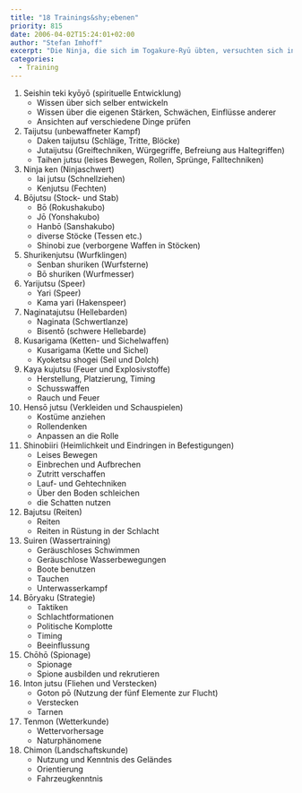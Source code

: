 ```yaml
---
title: "18 Trainings&shy;ebenen"
priority: 815
date: 2006-04-02T15:24:01+02:00
author: "Stefan Imhoff"
excerpt: "Die Ninja, die sich im Togakure-Ryū übten, versuchten sich in 18 Lehrsystemen zu verbessern."
categories:
  - Training
---
```


1. Seishin teki kyōyō (spirituelle Entwicklung)
   - Wissen über sich selber entwickeln
   - Wissen über die eigenen Stärken, Schwächen, Einflüsse anderer
   - Ansichten auf verschiedene Dinge prüfen
2. Taijutsu (unbewaffneter Kampf)
   - Daken taijutsu (Schläge, Tritte, Blöcke)
   - Jutaijutsu (Greiftechniken, Würgegriffe, Befreiung aus Haltegriffen)
   - Taihen jutsu (leises Bewegen, Rollen, Sprünge, Falltechniken)
3. Ninja ken (Ninjaschwert)
   - Iai jutsu (Schnellziehen)
   - Kenjutsu (Fechten)
4. Bōjutsu (Stock- und Stab)
   - Bō (Rokushakubo)
   - Jō (Yonshakubo)
   - Hanbō (Sanshakubo)
   - diverse Stöcke (Tessen etc.)
   - Shinobi zue (verborgene Waffen in Stöcken)
5. Shurikenjutsu (Wurfklingen)
   - Senban shuriken (Wurfsterne)
   - Bō shuriken (Wurfmesser)
6. Yarijutsu (Speer)
   - Yari (Speer)
   - Kama yari (Hakenspeer)
7. Naginatajutsu (Hellebarden)
   - Naginata (Schwertlanze)
   - Bisentō (schwere Hellebarde)
8. Kusarigama (Ketten- und Sichelwaffen)
   - Kusarigama (Kette und Sichel)
   - Kyoketsu shogei (Seil und Dolch)
9. Kaya kujutsu (Feuer und Explosivstoffe)
   - Herstellung, Platzierung, Timing
   - Schusswaffen
   - Rauch und Feuer
10. Hensō jutsu (Verkleiden und Schauspielen)
    - Kostüme anziehen
    - Rollendenken
    - Anpassen an die Rolle
11. Shinobiiri (Heimlichkeit und Eindringen in Befestigungen)
    - Leises Bewegen
    - Einbrechen und Aufbrechen
    - Zutritt verschaffen
    - Lauf- und Gehtechniken
    - Über den Boden schleichen
    - die Schatten nutzen
12. Bajutsu (Reiten)
    - Reiten
    - Reiten in Rüstung in der Schlacht
13. Suiren (Wassertraining)
    - Geräuschloses Schwimmen
    - Geräuschlose Wasserbewegungen
    - Boote benutzen
    - Tauchen
    - Unterwasserkampf
14. Bōryaku (Strategie)
    - Taktiken
    - Schlachtformationen
    - Politische Komplotte
    - Timing
    - Beeinflussung
15. Chōhō (Spionage)
    - Spionage
    - Spione ausbilden und rekrutieren
16. Inton jutsu (Fliehen und Verstecken)
    - Goton pō (Nutzung der fünf Elemente zur Flucht)
    - Verstecken
    - Tarnen
17. Tenmon (Wetterkunde)
    - Wettervorhersage
    - Naturphänomene
18. Chimon (Landschaftskunde)
    - Nutzung und Kenntnis des Geländes
    - Orientierung
    - Fahrzeugkenntnis
